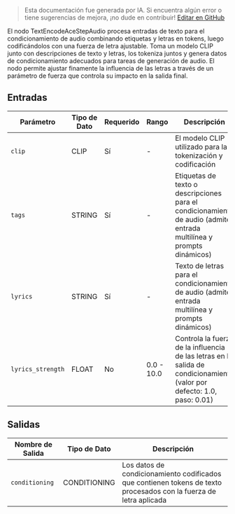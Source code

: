> Esta documentación fue generada por IA. Si encuentra algún error o tiene sugerencias de mejora, ¡no dude en contribuir! [Editar en GitHub](https://github.com/Comfy-Org/embedded-docs/blob/main/comfyui_embedded_docs/docs/TextEncodeAceStepAudio/es.md)

El nodo TextEncodeAceStepAudio procesa entradas de texto para el condicionamiento de audio combinando etiquetas y letras en tokens, luego codificándolos con una fuerza de letra ajustable. Toma un modelo CLIP junto con descripciones de texto y letras, los tokeniza juntos y genera datos de condicionamiento adecuados para tareas de generación de audio. El nodo permite ajustar finamente la influencia de las letras a través de un parámetro de fuerza que controla su impacto en la salida final.

## Entradas

| Parámetro | Tipo de Dato | Requerido | Rango | Descripción |
|-----------|-----------|----------|-------|-------------|
| `clip` | CLIP | Sí | - | El modelo CLIP utilizado para la tokenización y codificación |
| `tags` | STRING | Sí | - | Etiquetas de texto o descripciones para el condicionamiento de audio (admite entrada multilínea y prompts dinámicos) |
| `lyrics` | STRING | Sí | - | Texto de letras para el condicionamiento de audio (admite entrada multilínea y prompts dinámicos) |
| `lyrics_strength` | FLOAT | No | 0.0 - 10.0 | Controla la fuerza de la influencia de las letras en la salida de condicionamiento (valor por defecto: 1.0, paso: 0.01) |

## Salidas

| Nombre de Salida | Tipo de Dato | Descripción |
|-------------|-----------|-------------|
| `conditioning` | CONDITIONING | Los datos de condicionamiento codificados que contienen tokens de texto procesados con la fuerza de letra aplicada |
